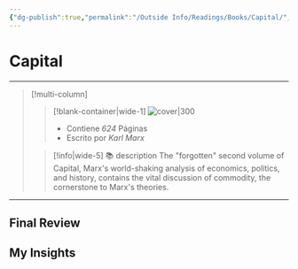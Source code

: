 ```yaml
---
{"dg-publish":true,"permalink":"/Outside Info/Readings/Books/Capital/","title":"Capital","created":"Thursday, 2023-09-28, 4:25:18 pm","updated":"2023-10-01T23:22"}
---
```



# Capital
- - -
> [!multi-column]
> 
> > [!blank-container|wide-1]
> >  ![cover|300](http://books.google.com/books/content?id=VunkXwkCtJUC&printsec=frontcover&img=1&zoom=1&edge=curl&source=gbs_api)
> >- Contiene *624* Páginas
> >- Escrito por *Karl Marx*
> 
> > [!info|wide-5] 📚 description
> > The "forgotten" second volume of Capital, Marx's world-shaking analysis of economics, politics, and history, contains the vital discussion of commodity, the cornerstone to Marx's theories.
> 

- - -

## Final Review

## My Insights